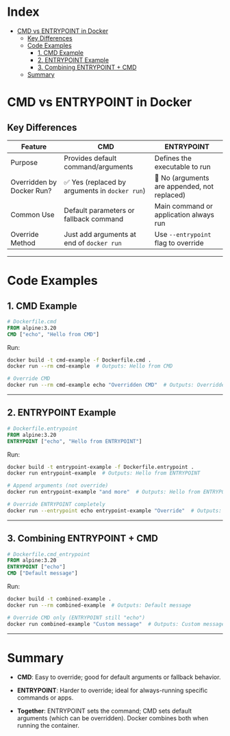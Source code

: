 # Index

- [CMD vs ENTRYPOINT in Docker](#cmd-vs-entrypoint-in-docker)
    - [Key Differences](#key-differences)
    - [Code Examples](#code-examples)
        - [1. CMD Example](#1-cmd-example)
        - [2. ENTRYPOINT Example](#2-entrypoint-example)
        - [3. Combining ENTRYPOINT + CMD](#3-combining-entrypoint--cmd)
    - [Summary](#summary)

# CMD vs ENTRYPOINT in Docker

## **Key Differences**

| Feature | CMD | ENTRYPOINT |
| --- | --- | --- |
| Purpose | Provides default command/arguments | Defines the executable to run |
| Overridden by Docker Run? | ✅ Yes (replaced by arguments in `docker run`) | 🚫 No (arguments are appended, not replaced) |
| Common Use | Default parameters or fallback command | Main command or application always run |
| Override Method | Just add arguments at end of `docker run` | Use `--entrypoint` flag to override |

* * *

# Code Examples

## 1\. **CMD Example**

```Dockerfile
# Dockerfile.cmd
FROM alpine:3.20
CMD ["echo", "Hello from CMD"]
```

Run:

```bash
docker build -t cmd-example -f Dockerfile.cmd .
docker run --rm cmd-example  # Outputs: Hello from CMD

# Override CMD
docker run --rm cmd-example echo "Overridden CMD"  # Outputs: Overridden CMD
```

* * *

## 2\. **ENTRYPOINT Example**

```Dockerfile
# Dockerfile.entrypoint
FROM alpine:3.20
ENTRYPOINT ["echo", "Hello from ENTRYPOINT"]
```

Run:

```bash
docker build -t entrypoint-example -f Dockerfile.entrypoint .
docker run entrypoint-example  # Outputs: Hello from ENTRYPOINT

# Append arguments (not override)
docker run entrypoint-example "and more"  # Outputs: Hello from ENTRYPOINT and more

# Override ENTRYPOINT completely
docker run --entrypoint echo entrypoint-example "Override"  # Outputs: Override
```

* * *

## 3\. **Combining ENTRYPOINT + CMD**

```Dockerfile
# Dockerfile.cmd_entrypoint
FROM alpine:3.20
ENTRYPOINT ["echo"]
CMD ["Default message"]
```

Run:

```bash
docker build -t combined-example .
docker run --rm combined-example  # Outputs: Default message

# Override CMD only (ENTRYPOINT still "echo")
docker run combined-example "Custom message"  # Outputs: Custom message
```

* * *

# Summary

- **CMD**: Easy to override; good for default arguments or fallback behavior.
    
- **ENTRYPOINT**: Harder to override; ideal for always-running specific commands or apps.
    
- **Together**: ENTRYPOINT sets the command; CMD sets default arguments (which can be overridden). Docker combines both when running the container.